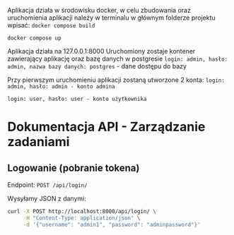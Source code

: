 Aplikacja działa w środowisku docker, w celu zbudowania oraz uruchomienia aplikacji należy w terminalu w głównym folderze projektu wpisać:
  `docker compose build`
  
  `docker compose up`

Aplikacja działa na 127.0.0.1:8000
Uruchomiony zostaje kontener zawierający aplikację oraz bazę danych w postgresie
  `login: admin, hasło: admin, nazwa bazy danych: postgres` - dane dostępu do bazy

Przy pierwszym uruchomieniu aplikacji zostaną utworzone 2 konta:
  `login: admin, hasło: admin - konto admina`
  
  `login: user, hasło: user - konto użytkownika`

# Dokumentacja API - Zarządzanie zadaniami

## Logowanie (pobranie tokena)

Endpoint: `POST /api/login/`

Wysyłamy JSON z danymi:

```bash
curl -X POST http://localhost:8000/api/login/ \
     -H "Content-Type: application/json" \
     -d '{"username": "admin1", "password": "adminpassword"}'

    


